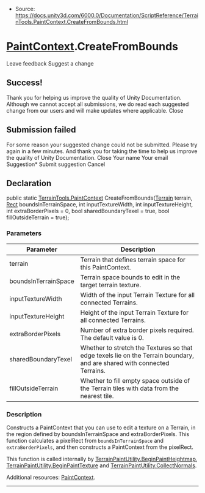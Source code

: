 * Source: https://docs.unity3d.com/6000.0/Documentation/ScriptReference/TerrainTools.PaintContext.CreateFromBounds.html

#  [PaintContext](https://docs.unity3d.com/6000.0/Documentation/ScriptReference/TerrainTools.PaintContext.html).CreateFromBounds
Leave feedback
Suggest a change
## Success!
Thank you for helping us improve the quality of Unity Documentation. Although we cannot accept all submissions, we do read each suggested change from our users and will make updates where applicable.
Close
## Submission failed
For some reason your suggested change could not be submitted. Please <a>try again</a> in a few minutes. And thank you for taking the time to help us improve the quality of Unity Documentation.
Close
Your name Your email Suggestion* Submit suggestion
Cancel
## Declaration
public static [TerrainTools.PaintContext](https://docs.unity3d.com/6000.0/Documentation/ScriptReference/TerrainTools.PaintContext.html) CreateFromBounds([Terrain](https://docs.unity3d.com/6000.0/Documentation/ScriptReference/Terrain.html) terrain, [Rect](https://docs.unity3d.com/6000.0/Documentation/ScriptReference/Rect.html) boundsInTerrainSpace, int inputTextureWidth, int inputTextureHeight, int extraBorderPixels = 0, bool sharedBoundaryTexel = true, bool fillOutsideTerrain = true); 
### Parameters
Parameter | Description  
---|---  
terrain | Terrain that defines terrain space for this PaintContext.  
boundsInTerrainSpace | Terrain space bounds to edit in the target terrain texture.  
inputTextureWidth | Width of the input Terrain Texture for all connected Terrains.  
inputTextureHeight | Height of the input Terrain Texture for all connected Terrains.  
extraBorderPixels | Number of extra border pixels required. The default value is 0.  
sharedBoundaryTexel | Whether to stretch the Textures so that edge texels lie on the Terrain boundary, and are shared with connected Terrains.  
fillOutsideTerrain | Whether to fill empty space outside of the Terrain tiles with data from the nearest tile.  
### Description
Constructs a PaintContext that you can use to edit a texture on a Terrain, in the region defined by boundsInTerrainSpace and extraBorderPixels.
This function calculates a pixelRect from `boundsInTerrainSpace` and `extraBorderPixels`, and then constructs a PaintContext from the pixelRect.  
  
This function is called internally by [TerrainPaintUtility.BeginPaintHeightmap](https://docs.unity3d.com/6000.0/Documentation/ScriptReference/TerrainTools.TerrainPaintUtility.BeginPaintHeightmap.html), [TerrainPaintUtility.BeginPaintTexture](https://docs.unity3d.com/6000.0/Documentation/ScriptReference/TerrainTools.TerrainPaintUtility.BeginPaintTexture.html) and [TerrainPaintUtility.CollectNormals](https://docs.unity3d.com/6000.0/Documentation/ScriptReference/TerrainTools.TerrainPaintUtility.CollectNormals.html).  
  
Additional resources: [PaintContext](https://docs.unity3d.com/6000.0/Documentation/ScriptReference/TerrainTools.PaintContext.html).
* * *
